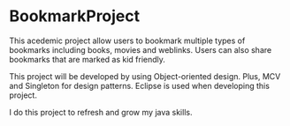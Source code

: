 # BookmarkProject

This acedemic project allow users to bookmark multiple types of bookmarks including books, movies and weblinks.
Users can also share bookmarks that are marked as kid friendly.

This project will be developed by using Object-oriented design. Plus, MCV and Singleton for design patterns.
Eclipse is used when developing this project.

I do this project to refresh and grow my java skills.